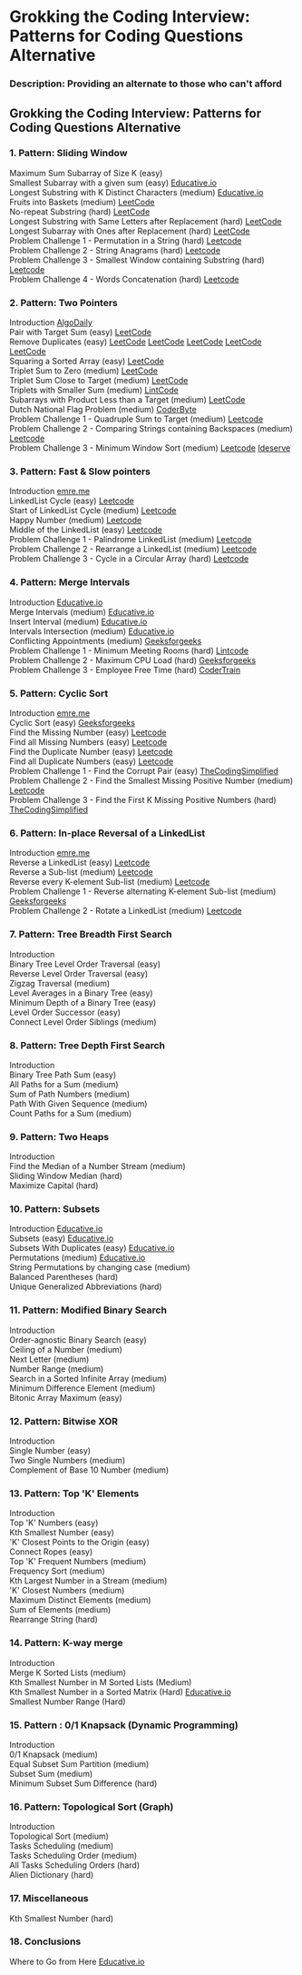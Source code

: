 # Grokking the Coding Interview: Patterns for Coding Questions Alternative

### Description: Providing an alternate to those who can't afford

## Grokking the Coding Interview: Patterns for Coding Questions Alternative

### 1. Pattern: Sliding Window

Maximum Sum Subarray of Size K \(easy\)  
Smallest Subarray with a given sum \(easy\) [Educative.io](https://www.educative.io/courses/grokking-the-coding-interview/7XMlMEQPnnQ)  
Longest Substring with K Distinct Characters \(medium\) [Educative.io](https://www.educative.io/courses/grokking-the-coding-interview/YQQwQMWLx80)  
Fruits into Baskets \(medium\) [LeetCode](https://leetcode.com/problems/fruit-into-baskets/)  
No-repeat Substring \(hard\) [LeetCode](https://leetcode.com/problems/longest-substring-without-repeating-characters/)  
Longest Substring with Same Letters after Replacement \(hard\) [LeetCode](https://leetcode.com/problems/longest-repeating-character-replacement/)  
Longest Subarray with Ones after Replacement \(hard\) [LeetCode](https://leetcode.com/problems/max-consecutive-ones-iii/)  
Problem Challenge 1 - Permutation in a String \(hard\) [Leetcode](https://leetcode.com/problems/permutation-in-string/)  
Problem Challenge 2 - String Anagrams \(hard\) [Leetcode](https://leetcode.com/problems/find-all-anagrams-in-a-string/)  
Problem Challenge 3 - Smallest Window containing Substring \(hard\) [Leetcode](https://leetcode.com/problems/minimum-window-substring/)  
Problem Challenge 4 - Words Concatenation \(hard\) [Leetcode](https://leetcode.com/problems/substring-with-concatenation-of-all-words/)

### 2. Pattern: Two Pointers

Introduction [AlgoDaily](https://www.algodaily.com/lessons/using-the-two-pointer-technique)  
Pair with Target Sum \(easy\) [LeetCode](https://leetcode.com/problems/two-sum/)  
Remove Duplicates \(easy\) [LeetCode](https://leetcode.com/problems/remove-duplicates-from-sorted-list/) [LeetCode](https://leetcode.com/problems/remove-duplicates-from-sorted-list-ii/) [LeetCode](https://leetcode.com/problems/remove-duplicates-from-sorted-array-ii/) [LeetCode](https://leetcode.com/problems/find-the-duplicate-number/) [LeetCode](https://leetcode.com/problems/duplicate-zeros/)  
Squaring a Sorted Array \(easy\) [LeetCode](https://leetcode.com/problems/squares-of-a-sorted-array/)  
Triplet Sum to Zero \(medium\) [LeetCode](https://leetcode.com/problems/3sum/)  
Triplet Sum Close to Target \(medium\) [LeetCode](https://leetcode.com/problems/3sum-closest/)  
Triplets with Smaller Sum \(medium\) [LintCode](https://www.lintcode.com/problem/3sum-smaller/description)  
Subarrays with Product Less than a Target \(medium\) [LeetCode](https://leetcode.com/problems/subarray-product-less-than-k/)  
Dutch National Flag Problem \(medium\) [CoderByte](https://coderbyte.com/algorithm/dutch-national-flag-sorting-problem)  
Problem Challenge 1 - Quadruple Sum to Target \(medium\) [Leetcode](https://leetcode.com/problems/4sum/)  
Problem Challenge 2 - Comparing Strings containing Backspaces \(medium\) [Leetcode](https://leetcode.com/problems/backspace-string-compare/)  
Problem Challenge 3 - Minimum Window Sort \(medium\) [Leetcode](https://leetcode.com/problems/shortest-unsorted-continuous-subarray/) [Ideserve](https://www.ideserve.co.in/learn/minimum-length-subarray-sorting-which-results-in-sorted-array)

### 3. Pattern: Fast & Slow pointers

Introduction [emre.me](https://emre.me/coding-patterns/fast-slow-pointers/)  
LinkedList Cycle \(easy\) [Leetcode](https://leetcode.com/problems/linked-list-cycle/)  
Start of LinkedList Cycle \(medium\) [Leetcode](https://leetcode.com/problems/linked-list-cycle-ii/)  
Happy Number \(medium\) [Leetcode](https://leetcode.com/problems/happy-number/)  
Middle of the LinkedList \(easy\) [Leetcode](https://leetcode.com/problems/middle-of-the-linked-list/)  
Problem Challenge 1 - Palindrome LinkedList \(medium\) [Leetcode](https://leetcode.com/problems/palindrome-linked-list/)  
Problem Challenge 2 - Rearrange a LinkedList \(medium\) [Leetcode](https://leetcode.com/problems/reorder-list/)  
Problem Challenge 3 - Cycle in a Circular Array \(hard\) [Leetcode](https://leetcode.com/problems/circular-array-loop/)

### 4. Pattern: Merge Intervals

Introduction [Educative.io](https://www.educative.io/courses/grokking-the-coding-interview/3YVYvogqXpA)  
Merge Intervals \(medium\) [Educative.io](https://www.educative.io/courses/grokking-the-coding-interview/3jyVPKRA8yx)  
Insert Interval \(medium\) [Educative.io](https://www.educative.io/courses/grokking-the-coding-interview/3jKlyNMJPEM)  
Intervals Intersection \(medium\) [Educative.io](https://www.educative.io/courses/grokking-the-coding-interview/JExVVqRAN9D)  
Conflicting Appointments \(medium\) [Geeksforgeeks](https://www.geeksforgeeks.org/check-if-any-two-intervals-overlap-among-a-given-set-of-intervals/)  
Problem Challenge 1 - Minimum Meeting Rooms \(hard\) [Lintcode](https://www.lintcode.com/problem/meeting-rooms-ii/)  
Problem Challenge 2 - Maximum CPU Load \(hard\) [Geeksforgeeks](https://www.geeksforgeeks.org/maximum-cpu-load-from-the-given-list-of-jobs/)  
Problem Challenge 3 - Employee Free Time \(hard\) [CoderTrain](https://www.codertrain.co/employee-free-time)

### 5. Pattern: Cyclic Sort

Introduction [emre.me](https://emre.me/coding-patterns/cyclic-sort/)  
Cyclic Sort \(easy\) [Geeksforgeeks](https://www.geeksforgeeks.org/sort-an-array-which-contain-1-to-n-values-in-on-using-cycle-sort/)  
Find the Missing Number \(easy\) [Leetcode](https://leetcode.com/problems/missing-number/)  
Find all Missing Numbers \(easy\) [Leetcode](https://leetcode.com/problems/find-all-numbers-disappeared-in-an-array/)  
Find the Duplicate Number \(easy\) [Leetcode](https://leetcode.com/problems/find-the-duplicate-number/)  
Find all Duplicate Numbers \(easy\) [Leetcode](https://leetcode.com/problems/find-all-duplicates-in-an-array/)  
Problem Challenge 1 - Find the Corrupt Pair \(easy\) [TheCodingSimplified](https://thecodingsimplified.com/find-currupt-pair/)  
Problem Challenge 2 - Find the Smallest Missing Positive Number \(medium\) [Leetcode](https://leetcode.com/problems/first-missing-positive/)  
Problem Challenge 3 - Find the First K Missing Positive Numbers \(hard\) [TheCodingSimplified](https://thecodingsimplified.com/find-the-first-k-missing-positive-number/)

### 6. Pattern: In-place Reversal of a LinkedList

Introduction [emre.me](https://emre.me/coding-patterns/in-place-reversal-of-a-linked-list/)  
Reverse a LinkedList \(easy\) [Leetcode](https://leetcode.com/problems/reverse-linked-list/)  
Reverse a Sub-list \(medium\) [Leetcode](https://leetcode.com/problems/reverse-linked-list-ii/)  
Reverse every K-element Sub-list \(medium\) [Leetcode](https://leetcode.com/problems/reverse-nodes-in-k-group/)  
Problem Challenge 1 - Reverse alternating K-element Sub-list \(medium\) [Geeksforgeeks](https://www.geeksforgeeks.org/reverse-alternate-k-nodes-in-a-singly-linked-list/)  
Problem Challenge 2 - Rotate a LinkedList \(medium\) [Leetcode](https://leetcode.com/problems/rotate-list/)

### 7. Pattern: Tree Breadth First Search

Introduction  
Binary Tree Level Order Traversal \(easy\)  
Reverse Level Order Traversal \(easy\)  
Zigzag Traversal \(medium\)  
Level Averages in a Binary Tree \(easy\)  
Minimum Depth of a Binary Tree \(easy\)  
Level Order Successor \(easy\)  
Connect Level Order Siblings \(medium\)

### 8. Pattern: Tree Depth First Search

Introduction  
Binary Tree Path Sum \(easy\)  
All Paths for a Sum \(medium\)  
Sum of Path Numbers \(medium\)  
Path With Given Sequence \(medium\)  
Count Paths for a Sum \(medium\)

### 9. Pattern: Two Heaps

Introduction  
Find the Median of a Number Stream \(medium\)  
Sliding Window Median \(hard\)  
Maximize Capital \(hard\)

### 10. Pattern: Subsets

Introduction [Educative.io](https://www.educative.io/courses/grokking-the-coding-interview/R87WmWYrELz)  
Subsets \(easy\) [Educative.io](https://www.educative.io/courses/grokking-the-coding-interview/gx2OqlvEnWG)  
Subsets With Duplicates \(easy\) [Educative.io](https://www.educative.io/courses/grokking-the-coding-interview/7npk3V3JQNr)  
Permutations \(medium\) [Educative.io](https://www.educative.io/courses/grokking-the-coding-interview/B8R83jyN3KY)  
String Permutations by changing case \(medium\)  
Balanced Parentheses \(hard\)  
Unique Generalized Abbreviations \(hard\)

### 11. Pattern: Modified Binary Search

Introduction  
Order-agnostic Binary Search \(easy\)  
Ceiling of a Number \(medium\)  
Next Letter \(medium\)  
Number Range \(medium\)  
Search in a Sorted Infinite Array \(medium\)  
Minimum Difference Element \(medium\)  
Bitonic Array Maximum \(easy\)

### 12. Pattern: Bitwise XOR

Introduction  
Single Number \(easy\)  
Two Single Numbers \(medium\)  
Complement of Base 10 Number \(medium\)

### 13. Pattern: Top 'K' Elements

Introduction  
Top 'K' Numbers \(easy\)  
Kth Smallest Number \(easy\)  
'K' Closest Points to the Origin \(easy\)  
Connect Ropes \(easy\)  
Top 'K' Frequent Numbers \(medium\)  
Frequency Sort \(medium\)  
Kth Largest Number in a Stream \(medium\)  
'K' Closest Numbers \(medium\)  
Maximum Distinct Elements \(medium\)  
Sum of Elements \(medium\)  
Rearrange String \(hard\)

### 14. Pattern: K-way merge

Introduction  
Merge K Sorted Lists \(medium\)  
Kth Smallest Number in M Sorted Lists \(Medium\)  
Kth Smallest Number in a Sorted Matrix \(Hard\) [Educative.io](https://www.educative.io/courses/grokking-the-coding-interview/x1NJVYKNvqz)  
Smallest Number Range \(Hard\)

### 15. Pattern : 0/1 Knapsack \(Dynamic Programming\)

Introduction  
0/1 Knapsack \(medium\)  
Equal Subset Sum Partition \(medium\)  
Subset Sum \(medium\)  
Minimum Subset Sum Difference \(hard\)

### 16. Pattern: Topological Sort \(Graph\)

Introduction  
Topological Sort \(medium\)  
Tasks Scheduling \(medium\)  
Tasks Scheduling Order \(medium\)  
All Tasks Scheduling Orders \(hard\)  
Alien Dictionary \(hard\)

### 17. Miscellaneous

Kth Smallest Number \(hard\)

### 18. Conclusions

Where to Go from Here [Educative.io](https://www.educative.io/courses/grokking-the-coding-interview/gx3j14p5Y3Y)

